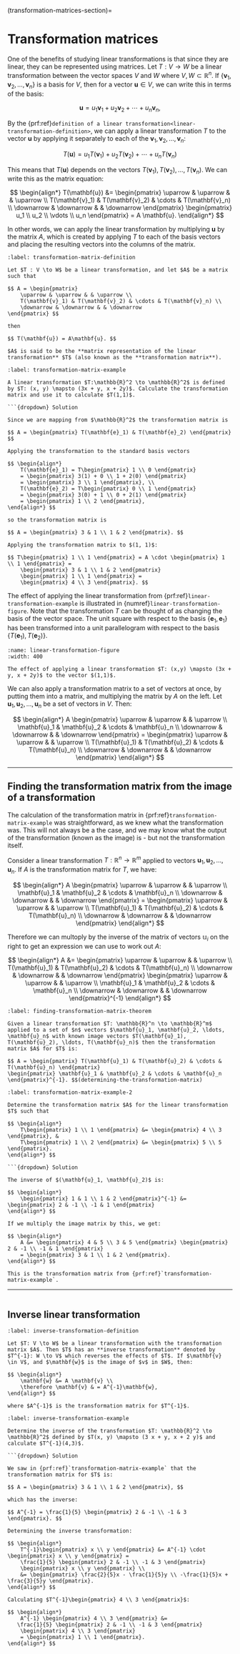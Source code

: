(transformation-matrices-section)=

# Transformation matrices

One of the benefits of studying linear transformations is that since they are linear, they can be represented using matrices. Let $T: V \to W$ be a linear transformation between the vector spaces $V$ and $W$ where $V, W \subset \mathbb{R}^n$. If $\{\mathbf{v}_1, \mathbf{v}_2, \ldots, \mathbf{v}_n\}$ is a basis for $V$, then for a vector $\mathbf{u} \in V$, we can write this in terms of the basis:

$$ \mathbf{u} = u_1 \mathbf{v}_1 + u_2 \mathbf{v}_2 + \cdots + u_n \mathbf{v}_n, $$

By the {prf:ref}`definition of a linear transformation<linear-transformation-definition>`, we can apply a linear transformation $T$ to the vector $\mathbf{u}$ by applying it separately to each of the $\mathbf{v}_1, \mathbf{v}_2, \ldots, \mathbf{v}_n$:

$$ T(\mathbf{u}) = u_1 T(\mathbf{v}_1) + u_2 T(\mathbf{v}_2) + \cdots + u_n T(\mathbf{v}_n)$$

This means that $T(\mathbf{u})$ depends on the vectors $T(\mathbf{v}_1), T(\mathbf{v}_2), \ldots, T(\mathbf{v}_n)$. We can write this as the matrix equation:

$$ \begin{align*}
    T(\mathbf{u}) &= \begin{pmatrix}
        \uparrow & \uparrow & & \uparrow \\
        T(\mathbf{v}_1) & T(\mathbf{v}_2) & \cdots & T(\mathbf{v}_n) \\
        \downarrow & \downarrow & & \downarrow
    \end{pmatrix}
    \begin{pmatrix} u_1 \\ u_2 \\ \vdots \\ u_n \end{pmatrix}
    = A \mathbf{u}.
\end{align*} $$

In other words, we can apply the linear transformation by multiplying $\mathbf{u}$ by the matrix $A$, which is created by applying $T$ to each of the basis vectors and placing the resulting vectors into the columns of the matrix.

```{prf:definition} Transformation matrix
:label: transformation-matrix-definition

Let $T : V \to W$ be a linear transformation, and let $A$ be a matrix such that

$$ A = \begin{pmatrix}
    \uparrow & \uparrow & & \uparrow \\
    T(\mathbf{v}_1) & T(\mathbf{v}_2) & \cdots & T(\mathbf{v}_n) \\
    \downarrow & \downarrow & & \downarrow
\end{pmatrix} $$

then

$$ T(\mathbf{u}) = A\mathbf{u}. $$

$A$ is said to be the **matrix representation of the linear transformation** $T$ (also known as the **transformation matrix**).
```

```{prf:example}
:label: transformation-matrix-example

A linear transformation $T:\mathbb{R}^2 \to \mathbb{R}^2$ is defined by $T: (x, y) \mapsto (3x + y, x + 2y)$. Calculate the transformation matrix and use it to calculate $T(1,1)$.

```{dropdown} Solution

Since we are mapping from $\mathbb{R}^2$ the transformation matrix is

$$ A = \begin{pmatrix} T(\mathbf{e}_1) & T(\mathbf{e}_2) \end{pmatrix} $$

Applying the transformation to the standard basis vectors

$$ \begin{align*}
    T(\mathbf{e}_1) = T\begin{pmatrix} 1 \\ 0 \end{pmatrix}
    = \begin{pmatrix} 3(1) + 0 \\ 1 + 2(0) \end{pmatrix}
    = \begin{pmatrix} 3 \\ 1 \end{pmatrix}, \\
    T(\mathbf{e}_2) = T\begin{pmatrix} 0 \\ 1 \end{pmatrix}
    = \begin{pmatrix} 3(0) + 1 \\ 0 + 2(1) \end{pmatrix}
    = \begin{pmatrix} 1 \\ 2 \end{pmatrix},
\end{align*} $$

so the transformation matrix is

$$ A = \begin{pmatrix} 3 & 1 \\ 1 & 2 \end{pmatrix}. $$

Applying the transformation matrix to $(1, 1)$:

$$ T\begin{pmatrix} 1 \\ 1 \end{pmatrix} = A \cdot \begin{pmatrix} 1 \\ 1 \end{pmatrix} =  
    \begin{pmatrix} 3 & 1 \\ 1 & 2 \end{pmatrix}
    \begin{pmatrix} 1 \\ 1 \end{pmatrix} =
    \begin{pmatrix} 4 \\ 3 \end{pmatrix}. $$
```

The effect of applying the linear transformation from {prf:ref}`linear-transformation-example` is illustrated in {numref}`linear-transformation-figure`. Note that the transformation $T$ can be thought of as changing the basis of the vector space. The unit square with respect to the basis $\{\mathbf{e}_1, \mathbf{e}_1\}$ has been transformed into a unit parallelogram with respect to the basis $\{ T(\mathbf{e}_1), T(\mathbf{e}_2)\}$.

```{figure} /_images/6_linear_transformation.svg
:name: linear-transformation-figure
:width: 400

The effect of applying a linear transformation $T: (x,y) \mapsto (3x + y, x + 2y)$ to the vector $(1,1)$.
```

We can also apply a transformation matrix to a set of vectors at once, by putting them into a matrix, and multiplying the matrix by $A$ on the left. Let $\mathbf{u}_1, \mathbf{u}_2, \ldots, \mathbf{u}_n$ be a set of vectors in $V$. Then:

$$ \begin{align*}
    A
    \begin{pmatrix}
        \uparrow & \uparrow & & \uparrow \\
        \mathbf{u}_1 & \mathbf{u}_2 & \cdots & \mathbf{u}_n \\
        \downarrow & \downarrow & & \downarrow
    \end{pmatrix} =
    \begin{pmatrix}
        \uparrow & \uparrow & & \uparrow \\
        T(\mathbf{u}_1) & T(\mathbf{u}_2) & \cdots & T(\mathbf{u}_n) \\
        \downarrow & \downarrow & & \downarrow
    \end{pmatrix}
\end{align*} $$



---

## Finding the transformation matrix from the image of a transformation

The calculation of the transformation matrix in {prf:ref}`transformation-matrix-example` was straightforward, as we knew what the transformation was. This will not always be a the case, and we may know what the output of the transformation (known as the image) is - but not the transformation itself.

Consider a linear transformation $T: \mathbb{R}^n \to \mathbb{R}^m$ applied to vectors $\mathbf{u}_1, \mathbf{u}_2, \ldots, \mathbf{u}_n$. If $A$ is the transformation matrix for $T$, we have:

$$ \begin{align*}
    A
    \begin{pmatrix}
        \uparrow & \uparrow & & \uparrow \\
        \mathbf{u}_1 & \mathbf{u}_2 & \cdots & \mathbf{u}_n \\
        \downarrow & \downarrow & & \downarrow
    \end{pmatrix} =
    \begin{pmatrix}
        \uparrow & \uparrow & & \uparrow \\
        T(\mathbf{u}_1) & T(\mathbf{u}_2) & \cdots & T(\mathbf{u}_n) \\
        \downarrow & \downarrow & & \downarrow
    \end{pmatrix}
\end{align*} $$

Therefore we can multoply by the inverse of the matrix of vectors $\mathbb{u}_i$ on the right to get an expression we can use to work out $A$:

$$ \begin{align*}
    A &=  
    \begin{pmatrix}
        \uparrow & \uparrow & & \uparrow \\
        T(\mathbf{u}_1) & T(\mathbf{u}_2) & \cdots & T(\mathbf{u}_n) \\
        \downarrow & \downarrow & & \downarrow
    \end{pmatrix}
    \begin{pmatrix}
        \uparrow & \uparrow & & \uparrow \\
        \mathbf{u}_1 & \mathbf{u}_2 & \cdots & \mathbf{u}_n \\
        \downarrow & \downarrow & & \downarrow
    \end{pmatrix}^{-1}
\end{align*} $$

```{prf:theorem} Determining the linear transformation given the inputs and image vectors
:label: finding-transformation-matrix-theorem

Given a linear transformation $T: \mathbb{R}^n \to \mathbb{R}^m$ applied to a set of $n$ vectors $\mathbf{u}_1, \mathbf{u}_2, \ldots, \mathbf{u}_n$ with known image vectors $T(\mathbf{u}_1), T(\mathbf{u}_2), \ldots, T(\mathbf{u}_n)$ then the transformation matrix $A$ for $T$ is:

$$ A = \begin{pmatrix} T(\mathbf{u}_1) & T(\mathbf{u}_2) & \cdots & T(\mathbf{u}_n) \end{pmatrix}  
\begin{pmatrix} \mathbf{u}_1 & \mathbf{u}_2 & \cdots & \mathbf{u}_n \end{pmatrix}^{-1}. $$(determining-the-transformation-matrix)
```

```{prf:example}
:label: transformation-matrix-example-2

Determine the transformation matrix $A$ for the linear transformation $T$ such that

$$ \begin{align*}
    T\begin{pmatrix} 1 \\ 1 \end{pmatrix} &= \begin{pmatrix} 4 \\ 3 \end{pmatrix}, &
    T\begin{pmatrix} 1 \\ 2 \end{pmatrix} &= \begin{pmatrix} 5 \\ 5 \end{pmatrix}.
\end{align*} $$

```{dropdown} Solution

The inverse of $(\mathbf{u}_1, \mathbf{u}_2)$ is:

$$ \begin{align*}
    \begin{pmatrix} 1 & 1 \\ 1 & 2 \end{pmatrix}^{-1} &= \begin{pmatrix} 2 & -1 \\ -1 & 1 \end{pmatrix}
\end{align*} $$

If we multiply the image matrix by this, we get:

$$ \begin{align*}
    A &= \begin{pmatrix} 4 & 5 \\ 3 & 5 \end{pmatrix} \begin{pmatrix} 2 & -1 \\ -1 & 1 \end{pmatrix}
    = \begin{pmatrix} 3 & 1 \\ 1 & 2 \end{pmatrix}.
\end{align*} $$

This is the transformation matrix from {prf:ref}`transformation-matrix-example`.
```

---

```{index} Linear transformations ; inverse transformation
```

## Inverse linear transformation

```{prf:definition} Inverse linear transformation
:label: inverse-transformation-definition

Let $T: V \to W$ be a linear transformation with the transformation matrix $A$. Then $T$ has an **inverse transformation** denoted by $T^{-1}: W \to V$ which reverses the effects of $T$. If $\mathbf{v} \in V$, and $\mathbf{w}$ is the image of $v$ in $W$, then:

$$ \begin{align*}
    \mathbf{w} &= A \mathbf{v} \\
    \therefore \mathbf{v} & = A^{-1}\mathbf{w},
\end{align*} $$

where $A^{-1}$ is the transformation matrix for $T^{-1}$.
```

```{prf:example}
:label: inverse-transformation-example

Determine the inverse of the transformation $T: \mathbb{R}^2 \to \mathbb{R}^2$ defined by $T(x, y) \mapsto (3 x + y, x + 2 y)$ and calculate $T^{-1}(4,3)$.

```{dropdown} Solution

We saw in {prf:ref}`transformation-matrix-example` that the transformation matrix for $T$ is:

$$ A = \begin{pmatrix} 3 & 1 \\ 1 & 2 \end{pmatrix}, $$

which has the inverse:

$$ A^{-1} = \frac{1}{5} \begin{pmatrix} 2 & -1 \\ -1 & 3 \end{pmatrix}. $$

Determining the inverse transformation:

$$ \begin{align*}
    T^{-1}\begin{pmatrix} x \\ y \end{pmatrix} &= A^{-1} \cdot \begin{pmatrix} x \\ y \end{pmatrix} =
    \frac{1}{5} \begin{pmatrix} 2 & -1 \\ -1 & 3 \end{pmatrix}
    \begin{pmatrix} x \\ y \end{pmatrix} \\
    &= \begin{pmatrix} \frac{2}{5}x - \frac{1}{5}y \\ -\frac{1}{5}x + \frac{3}{5}y \end{pmatrix}.
\end{align*} $$

Calculating $T^{-1}\begin{pmatrix} 4 \\ 3 \end{pmatrix}$:

$$ \begin{align*}
    A^{-1} \begin{pmatrix} 4 \\ 3 \end{pmatrix} &=
   \frac{1}{5} \begin{pmatrix} 2 & -1 \\ -1 & 3 \end{pmatrix}
    \begin{pmatrix} 4 \\ 3 \end{pmatrix}
    = \begin{pmatrix} 1 \\ 1 \end{pmatrix}.
\end{align*} $$
```

